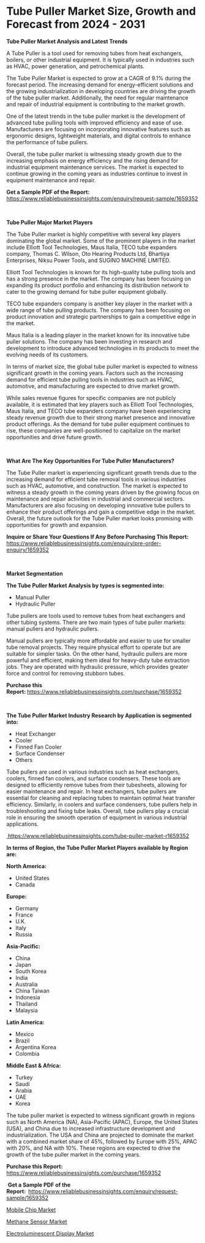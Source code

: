 <p><h1>Tube Puller Market Size, Growth and Forecast from 2024 - 2031</h1></p><p><strong>Tube Puller Market Analysis and Latest Trends</strong></p>
<p><p>A Tube Puller is a tool used for removing tubes from heat exchangers, boilers, or other industrial equipment. It is typically used in industries such as HVAC, power generation, and petrochemical plants.</p><p>The Tube Puller Market is expected to grow at a CAGR of 9.1% during the forecast period. The increasing demand for energy-efficient solutions and the growing industrialization in developing countries are driving the growth of the tube puller market. Additionally, the need for regular maintenance and repair of industrial equipment is contributing to the market growth.</p><p>One of the latest trends in the tube puller market is the development of advanced tube pulling tools with improved efficiency and ease of use. Manufacturers are focusing on incorporating innovative features such as ergonomic designs, lightweight materials, and digital controls to enhance the performance of tube pullers.</p><p>Overall, the tube puller market is witnessing steady growth due to the increasing emphasis on energy efficiency and the rising demand for industrial equipment maintenance services. The market is expected to continue growing in the coming years as industries continue to invest in equipment maintenance and repair.</p></p>
<p><strong>Get a Sample PDF of the Report:&nbsp;</strong> <a href="https://www.reliablebusinessinsights.com/enquiry/request-sample/1659352">https://www.reliablebusinessinsights.com/enquiry/request-sample/1659352</a></p>
<p>&nbsp;</p>
<p><strong>Tube Puller Major Market Players</strong></p>
<p><p>The Tube Puller market is highly competitive with several key players dominating the global market. Some of the prominent players in the market include Elliott Tool Technologies, Maus Italia, TECO tube expanders company, Thomas C. Wilson, Oto Hearing Products Ltd, Bhartiya Enterprises, Niksu Power Tools, and SUGINO MACHINE LIMITED.</p><p>Elliott Tool Technologies is known for its high-quality tube pulling tools and has a strong presence in the market. The company has been focusing on expanding its product portfolio and enhancing its distribution network to cater to the growing demand for tube puller equipment globally.</p><p>TECO tube expanders company is another key player in the market with a wide range of tube pulling products. The company has been focusing on product innovation and strategic partnerships to gain a competitive edge in the market.</p><p>Maus Italia is a leading player in the market known for its innovative tube puller solutions. The company has been investing in research and development to introduce advanced technologies in its products to meet the evolving needs of its customers.</p><p>In terms of market size, the global tube puller market is expected to witness significant growth in the coming years. Factors such as the increasing demand for efficient tube pulling tools in industries such as HVAC, automotive, and manufacturing are expected to drive market growth.</p><p>While sales revenue figures for specific companies are not publicly available, it is estimated that key players such as Elliott Tool Technologies, Maus Italia, and TECO tube expanders company have been experiencing steady revenue growth due to their strong market presence and innovative product offerings. As the demand for tube puller equipment continues to rise, these companies are well-positioned to capitalize on the market opportunities and drive future growth.</p></p>
<p>&nbsp;</p>
<p><strong>What Are The Key Opportunities For Tube Puller Manufacturers?</strong></p>
<p><p>The Tube Puller market is experiencing significant growth trends due to the increasing demand for efficient tube removal tools in various industries such as HVAC, automotive, and construction. The market is expected to witness a steady growth in the coming years driven by the growing focus on maintenance and repair activities in industrial and commercial sectors. Manufacturers are also focusing on developing innovative tube pullers to enhance their product offerings and gain a competitive edge in the market. Overall, the future outlook for the Tube Puller market looks promising with opportunities for growth and expansion.</p></p>
<p><strong>Inquire or Share Your Questions If Any Before Purchasing This Report:</strong> <a href="https://www.reliablebusinessinsights.com/enquiry/pre-order-enquiry/1659352">https://www.reliablebusinessinsights.com/enquiry/pre-order-enquiry/1659352</a></p>
<p>&nbsp;</p>
<p><strong>Market Segmentation</strong></p>
<p><strong>The Tube Puller Market Analysis by types is segmented into:</strong></p>
<p><ul><li>Manual Puller</li><li>Hydraulic Puller</li></ul></p>
<p><p>Tube pullers are tools used to remove tubes from heat exchangers and other tubing systems. There are two main types of tube puller markets: manual pullers and hydraulic pullers. </p><p>Manual pullers are typically more affordable and easier to use for smaller tube removal projects. They require physical effort to operate but are suitable for simpler tasks. On the other hand, hydraulic pullers are more powerful and efficient, making them ideal for heavy-duty tube extraction jobs. They are operated with hydraulic pressure, which provides greater force and control for removing stubborn tubes.</p></p>
<p><strong>Purchase this Report:&nbsp;</strong><a href="https://www.reliablebusinessinsights.com/purchase/1659352">https://www.reliablebusinessinsights.com/purchase/1659352</a></p>
<p>&nbsp;</p>
<p><strong>The Tube Puller Market Industry Research by Application is segmented into:</strong></p>
<p><ul><li>Heat Exchanger</li><li>Cooler</li><li>Finned Fan Cooler</li><li>Surface Condenser</li><li>Others</li></ul></p>
<p><p>Tube pullers are used in various industries such as heat exchangers, coolers, finned fan coolers, and surface condensers. These tools are designed to efficiently remove tubes from their tubesheets, allowing for easier maintenance and repair. In heat exchangers, tube pullers are essential for cleaning and replacing tubes to maintain optimal heat transfer efficiency. Similarly, in coolers and surface condensers, tube pullers help in troubleshooting and fixing tube leaks. Overall, tube pullers play a crucial role in ensuring the smooth operation of equipment in various industrial applications.</p></p>
<p><a href="https://www.reliablebusinessinsights.com/tube-puller-market-r1659352">&nbsp;https://www.reliablebusinessinsights.com/tube-puller-market-r1659352</a></p>
<p><strong>In terms of Region, the Tube Puller Market Players available by Region are:</strong></p>
<p>
    <p> <strong> North America: </strong>
        <ul>
            <li>United States</li>
            <li>Canada</li>
        </ul>
        </p> 
    <p> <strong> Europe: </strong>
        <ul>
            <li>Germany</li>
            <li>France</li>
            <li>U.K.</li>
            <li>Italy</li>
            <li>Russia</li>
        </ul>
        </p> 
    <p> <strong> Asia-Pacific: </strong>
        <ul>
            <li>China</li>
            <li>Japan</li>
            <li>South Korea</li>
            <li>India</li>
            <li>Australia</li>
            <li>China Taiwan</li>
            <li>Indonesia</li>
            <li>Thailand</li>
            <li>Malaysia</li>
        </ul>
        </p> 
    <p> <strong> Latin America: </strong>
        <ul>
            <li>Mexico</li>
            <li>Brazil</li>
            <li>Argentina Korea</li>
            <li>Colombia</li>
        </ul>
        </p> 
    <p> <strong> Middle East & Africa: </strong>
        <ul>
            <li>Turkey</li>
            <li>Saudi</li>
            <li>Arabia</li>
            <li>UAE</li>
            <li>Korea</li>
        </ul>
    </p>
    </p>
<p><p>The tube puller market is expected to witness significant growth in regions such as North America (NA), Asia-Pacific (APAC), Europe, the United States (USA), and China due to increased infrastructure development and industrialization. The USA and China are projected to dominate the market with a combined market share of 45%, followed by Europe with 25%, APAC with 20%, and NA with 10%. These regions are expected to drive the growth of the tube puller market in the coming years.</p></p>
<p><strong>Purchase this Report: </strong><a href="https://www.reliablebusinessinsights.com/purchase/1659352">https://www.reliablebusinessinsights.com/purchase/1659352</a></p>
<p>&nbsp;<strong>Get a Sample PDF of the Report:&nbsp;&nbsp;</strong><a href="https://www.reliablebusinessinsights.com/enquiry/request-sample/1659352">https://www.reliablebusinessinsights.com/enquiry/request-sample/1659352</a></p>
<p><strong></strong></p>
<p><p><a href="https://www.linkedin.com/pulse/mobile-chip-market-global-regional-analysis-2024-2031-lpupe">Mobile Chip Market</a></p><p><a href="https://www.linkedin.com/pulse/methane-sensor-market-share-amp-analysis-growth-trends-uicoc">Methane Sensor Market</a></p><p><a href="https://www.linkedin.com/pulse/global-electroluminescent-display-market-focus-application-eajsc">Electroluminescent Display Market</a></p></p>